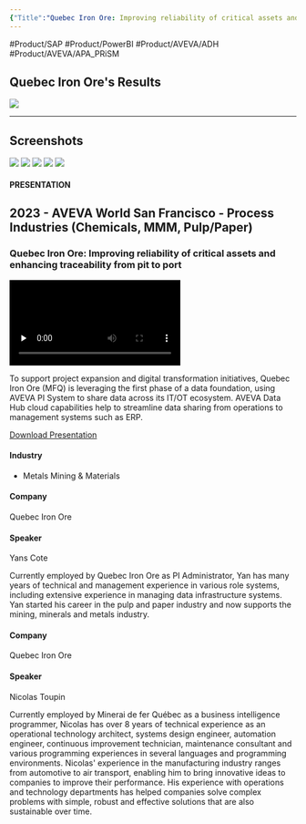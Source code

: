 ```yaml
---
{"Title":"Quebec Iron Ore: Improving reliability of critical assets and enhancing traceability from pit to port","Year":"2023","Industry":"Metals Mining & Materials","URL":"https://resources.osisoft.com/presentations/quebec-iron-ore--improving-reliability-of-critical-assets-and-enhancing-traceability-from-pit-to-port/","PDF":"https://cdn.osisoft.com/osi/presentations/2023-AVEVA-San-Francisco/UC23NA-2PRI05-QuebecIronOre-Cote-Improving-reliability-of-critical-assets.pdf","Company":"Quebec Iron Ore","Keywords":["System Platform","ASP+PI"],"dg-publish":true,"permalink":"/aveva/customer-stories/2023/2023-quebec-iron-ore-quebec-iron-ore-improving-reliability-of-critical-assets-and-enhancing-traceability-from-pit-to-port/","dgPassFrontmatter":true}
---
```


#Product/SAP #Product/PowerBI  #Product/AVEVA/ADH #Product/AVEVA/APA_PRiSM 
## Quebec Iron Ore's Results
![](https://i.imgur.com/TMdQBWX.png)

---
## Screenshots
![](https://i.imgur.com/mXMBKYL.png)
![](https://i.imgur.com/hwdZgGZ.png)
![](https://i.imgur.com/XpW2g7k.png)
![](https://i.imgur.com/2pM7Kpb.png)
![](https://i.imgur.com/vTAe51D.png)


#### PRESENTATION

## 2023 - AVEVA World San Francisco - Process Industries (Chemicals, MMM, Pulp/Paper)

### Quebec Iron Ore: Improving reliability of critical assets and enhancing traceability from pit to port

<video src="https://cdn.osisoft.com/osi/presentations/2023-AVEVA-San-Francisco/UC23NA-2PRI05-QuebecIronOre-Cote-Improving-reliability-of-critical-assets.mp4" poster="https://cdn.osisoft.com/osi/presentations/2023-AVEVA-San-Francisco/UC23NA-2PRI05-QuebecIronOre-Cote-Improving-reliability-of-critical-assets.jpg" id="ctl00_MainContent_ctl00_presVideo" class="embed-responsive-item" style="background-color: black; max-width: 640px; max-height: 360px" preload="none" controls="controls"></video>

To support project expansion and digital transformation initiatives, Quebec Iron Ore (MFQ) is leveraging the first phase of a data foundation, using AVEVA PI System to share data across its IT/OT ecosystem. AVEVA Data Hub cloud capabilities help to streamline data sharing from operations to management systems such as ERP.

[Download Presentation](https://cdn.osisoft.com/osi/presentations/2023-AVEVA-San-Francisco/UC23NA-2PRI05-QuebecIronOre-Cote-Improving-reliability-of-critical-assets.pdf)

#### Industry

- Metals Mining & Materials

#### Company

Quebec Iron Ore

#### Speaker

Yans Cote

Currently employed by Quebec Iron Ore as PI Administrator, Yan has many years of technical and management experience in various role systems, including extensive experience in managing data infrastructure systems. Yan started his career in the pulp and paper industry and now supports the mining, minerals and metals industry.

#### Company

Quebec Iron Ore

#### Speaker

Nicolas Toupin

Currently employed by Minerai de fer Québec as a business intelligence programmer, Nicolas has over 8 years of technical experience as an operational technology architect, systems design engineer, automation engineer, continuous improvement technician, maintenance consultant and various programming experiences in several languages and programming environments. Nicolas' experience in the manufacturing industry ranges from automotive to air transport, enabling him to bring innovative ideas to companies to improve their performance. His experience with operations and technology departments has helped companies solve complex problems with simple, robust and effective solutions that are also sustainable over time.